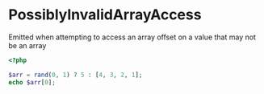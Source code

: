 # PossiblyInvalidArrayAccess

Emitted when attempting to access an array offset on a value that may not be an array

```php
<?php

$arr = rand(0, 1) ? 5 : [4, 3, 2, 1];
echo $arr[0];
```
